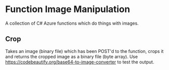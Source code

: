 # Function Image Manipulation
A collection of C# Azure functions which do things with images.

## Crop
Takes an image (binary file) which has been POST'd to the function, crops it and returns the cropped image as a binary file (byte array). Use https://codebeautify.org/base64-to-image-converter to test the output.
